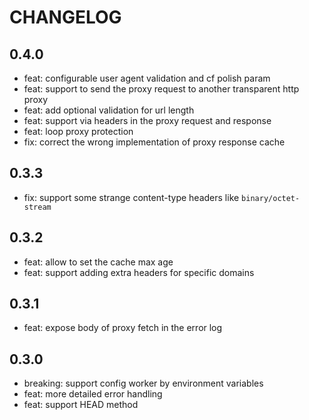 # CHANGELOG

## 0.4.0

- feat: configurable user agent validation and cf polish param
- feat: support to send the proxy request to another transparent http proxy
- feat: add optional validation for url length
- feat: support via headers in the proxy request and response
- feat: loop proxy protection
- fix: correct the wrong implementation of proxy response cache

## 0.3.3

- fix: support some strange content-type headers like `binary/octet-stream`

## 0.3.2

- feat: allow to set the cache max age
- feat: support adding extra headers for specific domains

## 0.3.1

- feat: expose body of proxy fetch in the error log

## 0.3.0

- breaking: support config worker by environment variables
- feat: more detailed error handling
- feat: support HEAD method
